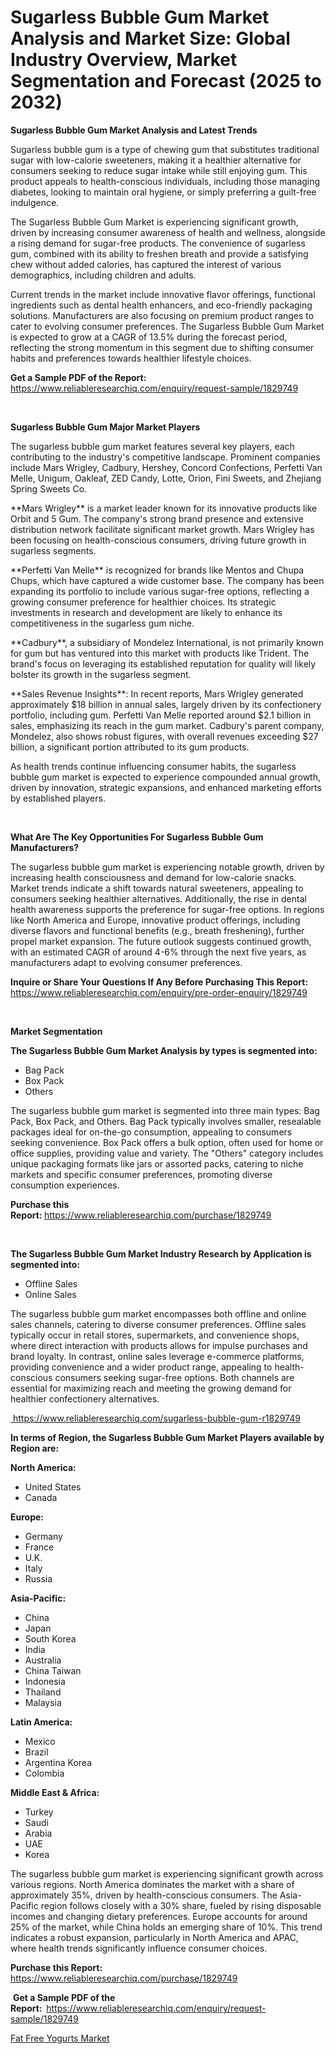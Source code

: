 <p><h1>Sugarless Bubble Gum Market Analysis and Market Size: Global Industry Overview, Market Segmentation and Forecast (2025 to 2032)</h1></p><p><strong>Sugarless Bubble Gum Market Analysis and Latest Trends</strong></p>
<p><p>Sugarless bubble gum is a type of chewing gum that substitutes traditional sugar with low-calorie sweeteners, making it a healthier alternative for consumers seeking to reduce sugar intake while still enjoying gum. This product appeals to health-conscious individuals, including those managing diabetes, looking to maintain oral hygiene, or simply preferring a guilt-free indulgence.</p><p>The Sugarless Bubble Gum Market is experiencing significant growth, driven by increasing consumer awareness of health and wellness, alongside a rising demand for sugar-free products. The convenience of sugarless gum, combined with its ability to freshen breath and provide a satisfying chew without added calories, has captured the interest of various demographics, including children and adults.</p><p>Current trends in the market include innovative flavor offerings, functional ingredients such as dental health enhancers, and eco-friendly packaging solutions. Manufacturers are also focusing on premium product ranges to cater to evolving consumer preferences. The Sugarless Bubble Gum Market is expected to grow at a CAGR of 13.5% during the forecast period, reflecting the strong momentum in this segment due to shifting consumer habits and preferences towards healthier lifestyle choices.</p></p>
<p><strong>Get a Sample PDF of the Report:&nbsp;</strong> <a href="https://www.reliableresearchiq.com/enquiry/request-sample/1829749?utm_campaign=2346&utm_medium=2&utm_source=Github&utm_content=ia&utm_term=15022025&utm_id=sugarless-bubble-gum">https://www.reliableresearchiq.com/enquiry/request-sample/1829749</a></p>
<p>&nbsp;</p>
<p><strong>Sugarless Bubble Gum Major Market Players</strong></p>
<p><p>The sugarless bubble gum market features several key players, each contributing to the industry's competitive landscape. Prominent companies include Mars Wrigley, Cadbury, Hershey, Concord Confections, Perfetti Van Melle, Unigum, Oakleaf, ZED Candy, Lotte, Orion, Fini Sweets, and Zhejiang Spring Sweets Co.</p><p>**Mars Wrigley** is a market leader known for its innovative products like Orbit and 5 Gum. The company's strong brand presence and extensive distribution network facilitate significant market growth. Mars Wrigley has been focusing on health-conscious consumers, driving future growth in sugarless segments.</p><p>**Perfetti Van Melle** is recognized for brands like Mentos and Chupa Chups, which have captured a wide customer base. The company has been expanding its portfolio to include various sugar-free options, reflecting a growing consumer preference for healthier choices. Its strategic investments in research and development are likely to enhance its competitiveness in the sugarless gum niche.</p><p>**Cadbury**, a subsidiary of Mondelez International, is not primarily known for gum but has ventured into this market with products like Trident. The brand's focus on leveraging its established reputation for quality will likely bolster its growth in the sugarless segment.</p><p>**Sales Revenue Insights**: In recent reports, Mars Wrigley generated approximately $18 billion in annual sales, largely driven by its confectionery portfolio, including gum. Perfetti Van Melle reported around $2.1 billion in sales, emphasizing its reach in the gum market. Cadbury's parent company, Mondelez, also shows robust figures, with overall revenues exceeding $27 billion, a significant portion attributed to its gum products.</p><p>As health trends continue influencing consumer habits, the sugarless bubble gum market is expected to experience compounded annual growth, driven by innovation, strategic expansions, and enhanced marketing efforts by established players.</p></p>
<p>&nbsp;</p>
<p><strong>What Are The Key Opportunities For Sugarless Bubble Gum Manufacturers?</strong></p>
<p><p>The sugarless bubble gum market is experiencing notable growth, driven by increasing health consciousness and demand for low-calorie snacks. Market trends indicate a shift towards natural sweeteners, appealing to consumers seeking healthier alternatives. Additionally, the rise in dental health awareness supports the preference for sugar-free options. In regions like North America and Europe, innovative product offerings, including diverse flavors and functional benefits (e.g., breath freshening), further propel market expansion. The future outlook suggests continued growth, with an estimated CAGR of around 4-6% through the next five years, as manufacturers adapt to evolving consumer preferences.</p></p>
<p><strong>Inquire or Share Your Questions If Any Before Purchasing This Report:</strong> <a href="https://www.reliableresearchiq.com/enquiry/pre-order-enquiry/1829749?utm_campaign=2346&utm_medium=2&utm_source=Github&utm_content=ia&utm_term=15022025&utm_id=sugarless-bubble-gum">https://www.reliableresearchiq.com/enquiry/pre-order-enquiry/1829749</a></p>
<p>&nbsp;</p>
<p><strong>Market Segmentation</strong></p>
<p><strong>The Sugarless Bubble Gum Market Analysis by types is segmented into:</strong></p>
<p><ul><li>Bag Pack</li><li>Box Pack</li><li>Others</li></ul></p>
<p><p>The sugarless bubble gum market is segmented into three main types: Bag Pack, Box Pack, and Others. Bag Pack typically involves smaller, resealable packages ideal for on-the-go consumption, appealing to consumers seeking convenience. Box Pack offers a bulk option, often used for home or office supplies, providing value and variety. The "Others" category includes unique packaging formats like jars or assorted packs, catering to niche markets and specific consumer preferences, promoting diverse consumption experiences.</p></p>
<p><strong>Purchase this Report:&nbsp;</strong><a href="https://www.reliableresearchiq.com/purchase/1829749?utm_campaign=2346&utm_medium=2&utm_source=Github&utm_content=ia&utm_term=15022025&utm_id=sugarless-bubble-gum">https://www.reliableresearchiq.com/purchase/1829749</a></p>
<p>&nbsp;</p>
<p><strong>The Sugarless Bubble Gum Market Industry Research by Application is segmented into:</strong></p>
<p><ul><li>Offline Sales</li><li>Online Sales</li></ul></p>
<p><p>The sugarless bubble gum market encompasses both offline and online sales channels, catering to diverse consumer preferences. Offline sales typically occur in retail stores, supermarkets, and convenience shops, where direct interaction with products allows for impulse purchases and brand loyalty. In contrast, online sales leverage e-commerce platforms, providing convenience and a wider product range, appealing to health-conscious consumers seeking sugar-free options. Both channels are essential for maximizing reach and meeting the growing demand for healthier confectionery alternatives.</p></p>
<p><a href="https://www.reliableresearchiq.com/sugarless-bubble-gum-r1829749?utm_campaign=2346&utm_medium=2&utm_source=Github&utm_content=ia&utm_term=15022025&utm_id=sugarless-bubble-gum">&nbsp;https://www.reliableresearchiq.com/sugarless-bubble-gum-r1829749</a></p>
<p><strong>In terms of Region, the Sugarless Bubble Gum Market Players available by Region are:</strong></p>
<p>
    <p> <strong> North America: </strong>
        <ul>
            <li>United States</li>
            <li>Canada</li>
        </ul>
        </p> 
    <p> <strong> Europe: </strong>
        <ul>
            <li>Germany</li>
            <li>France</li>
            <li>U.K.</li>
            <li>Italy</li>
            <li>Russia</li>
        </ul>
        </p> 
    <p> <strong> Asia-Pacific: </strong>
        <ul>
            <li>China</li>
            <li>Japan</li>
            <li>South Korea</li>
            <li>India</li>
            <li>Australia</li>
            <li>China Taiwan</li>
            <li>Indonesia</li>
            <li>Thailand</li>
            <li>Malaysia</li>
        </ul>
        </p> 
    <p> <strong> Latin America: </strong>
        <ul>
            <li>Mexico</li>
            <li>Brazil</li>
            <li>Argentina Korea</li>
            <li>Colombia</li>
        </ul>
        </p> 
    <p> <strong> Middle East & Africa: </strong>
        <ul>
            <li>Turkey</li>
            <li>Saudi</li>
            <li>Arabia</li>
            <li>UAE</li>
            <li>Korea</li>
        </ul>
    </p>
    </p>
<p><p>The sugarless bubble gum market is experiencing significant growth across various regions. North America dominates the market with a share of approximately 35%, driven by health-conscious consumers. The Asia-Pacific region follows closely with a 30% share, fueled by rising disposable incomes and changing dietary preferences. Europe accounts for around 25% of the market, while China holds an emerging share of 10%. This trend indicates a robust expansion, particularly in North America and APAC, where health trends significantly influence consumer choices.</p></p>
<p><strong>Purchase this Report: </strong><a href="https://www.reliableresearchiq.com/purchase/1829749?utm_campaign=2346&utm_medium=2&utm_source=Github&utm_content=ia&utm_term=15022025&utm_id=sugarless-bubble-gum">https://www.reliableresearchiq.com/purchase/1829749</a></p>
<p>&nbsp;<strong>Get a Sample PDF of the Report:&nbsp;&nbsp;</strong><a href="https://www.reliableresearchiq.com/enquiry/request-sample/1829749?utm_campaign=2346&utm_medium=2&utm_source=Github&utm_content=ia&utm_term=15022025&utm_id=sugarless-bubble-gum">https://www.reliableresearchiq.com/enquiry/request-sample/1829749</a></p>
<p><strong></strong></p>
<p><p><a href="https://github.com/tanekacalderon743/Market-Research-Report-List-1/blob/main/fat-free-yogurts-market.md?utm_campaign=2346&utm_medium=2&utm_source=Github&utm_content=ia&utm_term=15022025&utm_id=sugarless-bubble-gum">Fat Free Yogurts Market</a></p></p>